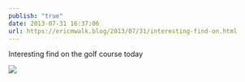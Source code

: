 ```yaml
---
publish: "true"
date: 2013-07-31 16:37:06
url: https://ericmwalk.blog/2013/07/31/interesting-find-on.html
---
```


Interesting find on the golf course today

![](https://ericmwalk.blog/uploads/2022/60d27fa39d.jpg)